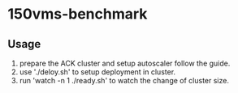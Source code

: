 # 150vms-benchmark

## Usage 
1. prepare the ACK cluster and setup autoscaler follow the guide.
2. use './deloy.sh' to setup deployment in cluster.
3. run 'watch -n 1 ./ready.sh' to watch the change of cluster size.

